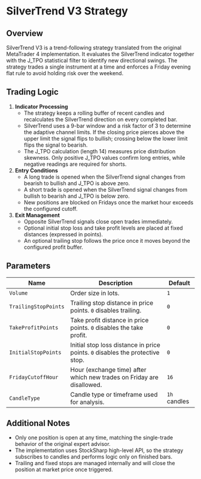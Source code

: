 # SilverTrend V3 Strategy

## Overview
SilverTrend V3 is a trend-following strategy translated from the original MetaTrader 4 implementation. It evaluates the SilverTrend indicator together with the J_TPO statistical filter to identify new directional swings. The strategy trades a single instrument at a time and enforces a Friday evening flat rule to avoid holding risk over the weekend.

## Trading Logic
1. **Indicator Processing**
   - The strategy keeps a rolling buffer of recent candles and recalculates the SilverTrend direction on every completed bar.
   - SilverTrend uses a 9-bar window and a risk factor of 3 to determine the adaptive channel limits. If the closing price pierces above the upper limit the signal flips to bullish; crossing below the lower limit flips the signal to bearish.
   - The J_TPO calculation (length 14) measures price distribution skewness. Only positive J_TPO values confirm long entries, while negative readings are required for shorts.
2. **Entry Conditions**
   - A long trade is opened when the SilverTrend signal changes from bearish to bullish and J_TPO is above zero.
   - A short trade is opened when the SilverTrend signal changes from bullish to bearish and J_TPO is below zero.
   - New positions are blocked on Fridays once the market hour exceeds the configured cutoff.
3. **Exit Management**
   - Opposite SilverTrend signals close open trades immediately.
   - Optional initial stop loss and take profit levels are placed at fixed distances (expressed in points).
   - An optional trailing stop follows the price once it moves beyond the configured profit buffer.

## Parameters
| Name | Description | Default |
| ---- | ----------- | ------- |
| `Volume` | Order size in lots. | `1` |
| `TrailingStopPoints` | Trailing stop distance in price points. `0` disables trailing. | `0` |
| `TakeProfitPoints` | Take profit distance in price points. `0` disables the take profit. | `0` |
| `InitialStopPoints` | Initial stop loss distance in price points. `0` disables the protective stop. | `0` |
| `FridayCutoffHour` | Hour (exchange time) after which new trades on Friday are disallowed. | `16` |
| `CandleType` | Candle type or timeframe used for analysis. | `1h` candles |

## Additional Notes
- Only one position is open at any time, matching the single-trade behavior of the original expert advisor.
- The implementation uses StockSharp high-level API, so the strategy subscribes to candles and performs logic only on finished bars.
- Trailing and fixed stops are managed internally and will close the position at market price once triggered.

